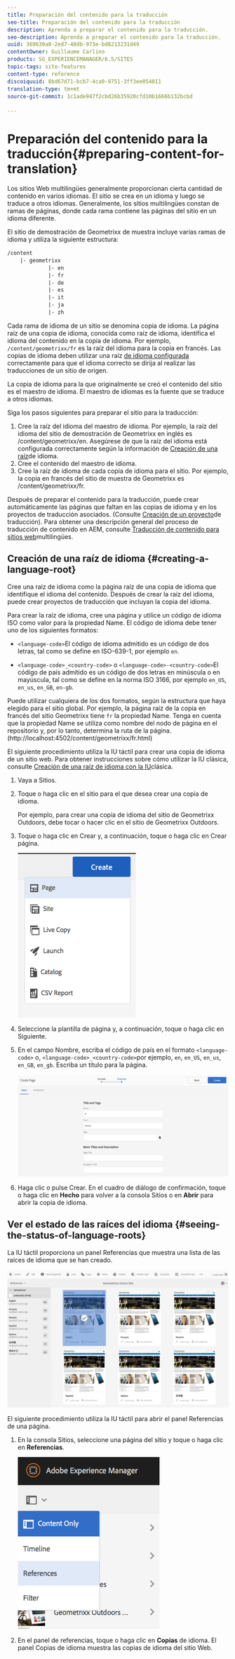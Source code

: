 ```yaml
---
title: Preparación del contenido para la traducción
seo-title: Preparación del contenido para la traducción
description: Aprenda a preparar el contenido para la traducción.
seo-description: Aprenda a preparar el contenido para la traducción.
uuid: 369630a8-2ed7-48db-973e-bd8213231d49
contentOwner: Guillaume Carlino
products: SG_EXPERIENCEMANAGER/6.5/SITES
topic-tags: site-features
content-type: reference
discoiquuid: 8bd67d71-bcb7-4ca0-9751-3ff3ee054011
translation-type: tm+mt
source-git-commit: 1c1ade947f2cbd26b35920cfd10b1666b132bcbd

---
```



# Preparación del contenido para la traducción{#preparing-content-for-translation}

Los sitios Web multilingües generalmente proporcionan cierta cantidad de contenido en varios idiomas. El sitio se crea en un idioma y luego se traduce a otros idiomas. Generalmente, los sitios multilingües constan de ramas de páginas, donde cada rama contiene las páginas del sitio en un idioma diferente.

El sitio de demostración de Geometrixx de muestra incluye varias ramas de idioma y utiliza la siguiente estructura:

```xml
/content
    |- geometrixx
             |- en
             |- fr
             |- de
             |- es
             |- it
             |- ja
             |- zh
```

Cada rama de idioma de un sitio se denomina copia de idioma. La página raíz de una copia de idioma, conocida como raíz de idioma, identifica el idioma del contenido en la copia de idioma. Por ejemplo, `/content/geometrixx/fr` es la raíz del idioma para la copia en francés. Las copias de idioma deben utilizar una raíz [de idioma configurada](/help/sites-administering/tc-prep.md#creating-a-language-root) correctamente para que el idioma correcto se dirija al realizar las traducciones de un sitio de origen.

La copia de idioma para la que originalmente se creó el contenido del sitio es el maestro de idioma. El maestro de idiomas es la fuente que se traduce a otros idiomas.

Siga los pasos siguientes para preparar el sitio para la traducción:

1. Cree la raíz del idioma del maestro de idioma. Por ejemplo, la raíz del idioma del sitio de demostración de Geometrixx en inglés es /content/geometrixx/en. Asegúrese de que la raíz del idioma está configurada correctamente según la información de [Creación de una raíz](/help/sites-administering/tc-prep.md#creating-a-language-root)de idioma.
1. Cree el contenido del maestro de idioma.
1. Cree la raíz de idioma de cada copia de idioma para el sitio. Por ejemplo, la copia en francés del sitio de muestra de Geometrixx es /content/geometrixx/fr.

Después de preparar el contenido para la traducción, puede crear automáticamente las páginas que faltan en las copias de idioma y en los proyectos de traducción asociados. (Consulte [Creación de un proyecto](/help/sites-administering/tc-manage.md)de traducción). Para obtener una descripción general del proceso de traducción de contenido en AEM, consulte [Traducción de contenido para sitios web](/help/sites-administering/translation.md)multilingües.

## Creación de una raíz de idioma {#creating-a-language-root}

Cree una raíz de idioma como la página raíz de una copia de idioma que identifique el idioma del contenido. Después de crear la raíz del idioma, puede crear proyectos de traducción que incluyan la copia del idioma.

Para crear la raíz de idioma, cree una página y utilice un código de idioma ISO como valor para la propiedad Name. El código de idioma debe tener uno de los siguientes formatos:

* `<language-code>`El código de idioma admitido es un código de dos letras, tal como se define en ISO-639-1, por ejemplo `en`.

* `<language-code>_<country-code>` o `<language-code>-<country-code>`El código de país admitido es un código de dos letras en minúscula o en mayúscula, tal como se define en la norma ISO 3166, por ejemplo `en_US`, `en_us`, `en_GB`, `en-gb`.

Puede utilizar cualquiera de los dos formatos, según la estructura que haya elegido para el sitio global.  Por ejemplo, la página raíz de la copia en francés del sitio Geometrixx tiene `fr` la propiedad Name. Tenga en cuenta que la propiedad Name se utiliza como nombre del nodo de página en el repositorio y, por lo tanto, determina la ruta de la página. (http://localhost:4502/content/geometrixx/fr.html)

El siguiente procedimiento utiliza la IU táctil para crear una copia de idioma de un sitio web. Para obtener instrucciones sobre cómo utilizar la IU clásica, consulte [Creación de una raíz de idioma con la IU](/help/sites-administering/tc-lroot-classic.md)clásica.

1. Vaya a Sitios.
1. Toque o haga clic en el sitio para el que desea crear una copia de idioma.

   Por ejemplo, para crear una copia de idioma del sitio de Geometrixx Outdoors, debe tocar o hacer clic en el sitio de Geometrixx Outdoors.

1. Toque o haga clic en Crear y, a continuación, toque o haga clic en Crear página.

   ![chlimage_1-21](assets/chlimage_1-21a.png)

1. Seleccione la plantilla de página y, a continuación, toque o haga clic en Siguiente.
1. En el campo Nombre, escriba el código de país en el formato `<language-code>` o, `<language-code>_<country-code>`por ejemplo, `en`, `en_US`, `en_us`, `en_GB`, `en_gb`. Escriba un título para la página.

   ![chlimage_1-22](assets/chlimage_1-22a.png)

1. Haga clic o pulse Crear. En el cuadro de diálogo de confirmación, toque o haga clic en **Hecho** para volver a la consola Sitios o en **Abrir** para abrir la copia de idioma.

## Ver el estado de las raíces del idioma {#seeing-the-status-of-language-roots}

La IU táctil proporciona un panel Referencias que muestra una lista de las raíces de idioma que se han creado.

![chlimage_1-23](assets/chlimage_1-23a.png)

El siguiente procedimiento utiliza la IU táctil para abrir el panel Referencias de una página.

1. En la consola Sitios, seleccione una página del sitio y toque o haga clic en **Referencias**.

   ![chlimage_1-24](assets/chlimage_1-24a.png)

1. En el panel de referencias, toque o haga clic en **Copias** de idioma. El panel Copias de idioma muestra las copias de idioma del sitio Web.

